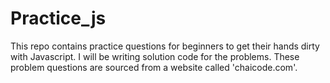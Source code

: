 # Practice_js
This repo contains practice questions for beginners to get their hands dirty with Javascript. I will be writing solution code for the problems. These problem questions are sourced from a website called 'chaicode.com'.  
